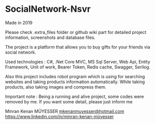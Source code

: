 # SocialNetwork-Nsvr

Made in 2019

Please check .extra_files folder or github wiki part for detailed project information, screenshots and database files.

The project is a platform that allows you to buy gifts for your friends via social network.

Used technologies : C#, .Net Core MVC, MS Sql Server, Web Api, Entity Framework, Unit of work, Bearer Token, Redis cache, Swagger, Serilog.

Also this project includes robot program which is using for searching websites and taking products information automatically. While taking products, also taking images and compress them.

Important note : Being a running and alive project, some codes were removed by me. If you want some detail, please just inform me

Minran Kenan MÜYESSER
mkenanmuyesser@hotmail.com
https://www.linkedin.com/in/minran-kenan-müyesser